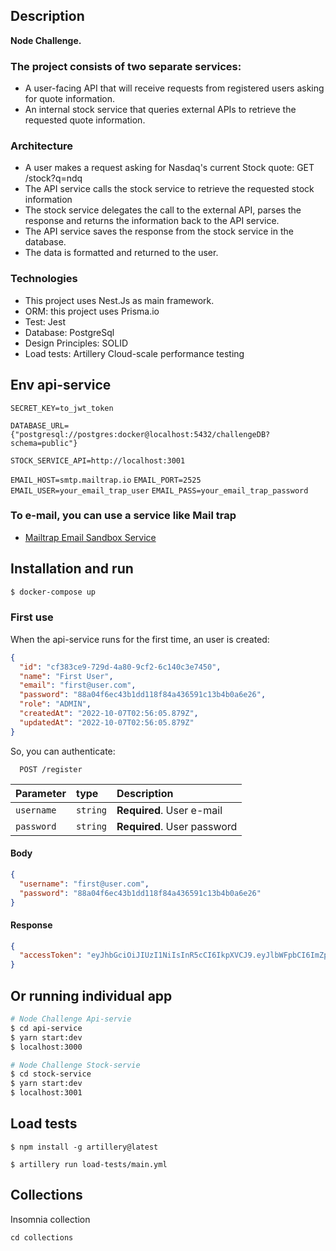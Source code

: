 ## Description

**Node Challenge.**

### The project consists of two separate services:

- A user-facing API that will receive requests from registered users asking for quote information.
- An internal stock service that queries external APIs to retrieve the requested quote information.

### Architecture

- A user makes a request asking for Nasdaq's current Stock quote: GET /stock?q=ndq
- The API service calls the stock service to retrieve the requested stock information
- The stock service delegates the call to the external API, parses the response and returns the information back to the API service.
- The API service saves the response from the stock service in the database.
- The data is formatted and returned to the user.

### Technologies

- This project uses Nest.Js as main framework.
- ORM: this project uses Prisma.io
- Test: Jest
- Database: PostgreSql
- Design Principles: SOLID
- Load tests: Artillery Cloud-scale performance testing

## Env api-service

`SECRET_KEY=to_jwt_token`

`DATABASE_URL={"postgresql://postgres:docker@localhost:5432/challengeDB?schema=public"}`

`STOCK_SERVICE_API=http://localhost:3001`

`EMAIL_HOST=smtp.mailtrap.io`
`EMAIL_PORT=2525`
`EMAIL_USER=your_email_trap_user`
`EMAIL_PASS=your_email_trap_password`

### To e-mail, you can use a service like Mail trap

- [Mailtrap Email Sandbox Service](https://mailtrap.io/)

## Installation and run

```bash
$ docker-compose up
```

### First use

When the api-service runs for the first time,
an user is created:

```json
{
  "id": "cf383ce9-729d-4a80-9cf2-6c140c3e7450",
  "name": "First User",
  "email": "first@user.com",
  "password": "88a04f6ec43b1dd118f84a436591c13b4b0a6e26",
  "role": "ADMIN",
  "createdAt": "2022-10-07T02:56:05.879Z",
  "updatedAt": "2022-10-07T02:56:05.879Z"
}
```

So, you can authenticate:

```http
  POST /register
```

| Parameter  | type     | Description                 |
| :--------- | :------- | :-------------------------- |
| `username` | `string` | **Required**. User e-mail   |
| `password` | `string` | **Required**. User password |

#### Body

```json
{
  "username": "first@user.com",
  "password": "88a04f6ec43b1dd118f84a436591c13b4b0a6e26"
}
```

#### Response

```json
{
  "accessToken": "eyJhbGciOiJIUzI1NiIsInR5cCI6IkpXVCJ9.eyJlbWFpbCI6ImZpcnN0QHVzZXIuY29tIiwiaWQiOiJ..."
}
```

## Or running individual app

```bash
# Node Challenge Api-servie
$ cd api-service
$ yarn start:dev
$ localhost:3000

# Node Challenge Stock-servie
$ cd stock-service
$ yarn start:dev
$ localhost:3001
```

## Load tests

```
$ npm install -g artillery@latest

$ artillery run load-tests/main.yml
```

## Collections

Insomnia collection

```
cd collections
```
